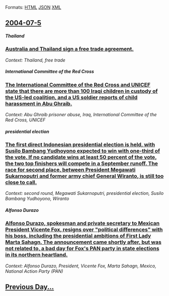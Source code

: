 
Formats: [HTML](2004/07/5/index.html)  [JSON](2004/07/5/index.json)  [XML](2004/07/5/index.xml)  

## [2004-07-5](/news/2004/07/5/index.md)

##### Thailand
### [ Australia and Thailand sign a free trade agreement. ](/news/2004/07/5/australia-and-thailand-sign-a-free-trade-agreement.md)
_Context: Thailand, free trade_

##### International Committee of the Red Cross
### [ The International Committee of the Red Cross and UNICEF state that there are more than 100 Iraqi children in custody of the US-led coalition, and a US soldier reports of child harassment in Abu Ghraib. ](/news/2004/07/5/the-international-committee-of-the-red-cross-and-unicef-state-that-there-are-more-than-100-iraqi-children-in-custody-of-the-us-led-coalitio.md)
_Context: Abu Ghraib prisoner abuse, Iraq, International Committee of the Red Cross, UNICEF_

##### presidential election
### [ The first direct Indonesian presidential election is held, with Susilo Bambang Yudhoyono expected to win with one-third of the vote. If no candidate wins at least 50 percent of the vote, the two top finishers will compete in a September runoff. The race for second place, between President Megawati Sukarnoputri and former army chief General Wiranto, is still too close to call. ](/news/2004/07/5/the-first-direct-indonesian-presidential-election-is-held-with-susilo-bambang-yudhoyono-expected-to-win-with-one-third-of-the-vote-if-no.md)
_Context: second round, Megawati Sukarnoputri, presidential election, Susilo Bambang Yudhoyono, Wiranto_

##### Alfonso Durazo
### [ Alfonso Durazo, spokesman and private secretary to Mexican President Vicente Fox, resigns over "political differences" with his boss, including the presidential ambitions of First Lady Marta Sahagn. The announcement came shortly after, but was not related to, a bad day for Fox's PAN party in state elections in its northern heartland. ](/news/2004/07/5/alfonso-durazo-spokesman-and-private-secretary-to-mexican-president-vicente-fox-resigns-over-political-differences-with-his-boss-inclu.md)
_Context: Alfonso Durazo, President, Vicente Fox, Marta Sahagn, Mexico, National Action Party (PAN)_

## [Previous Day...](/news/2004/07/4/index.md)

